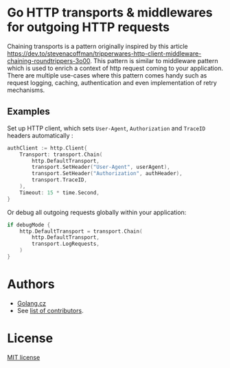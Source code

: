 # Go HTTP transports & middlewares for outgoing HTTP requests

Chaining transports is a pattern originally inspired by this article https://dev.to/stevenacoffman/tripperwares-http-client-middleware-chaining-roundtrippers-3o00.
This pattern is similar to middleware pattern which is used to enrich a context of http request coming to your application.
There are multiple use-cases where this pattern comes handy such as request logging, caching, authentication and even implementation of retry mechanisms.


## Examples

Set up HTTP client, which sets `User-Agent`, `Authorization` and `TraceID` headers automatically :
```go
authClient := http.Client{
    Transport: transport.Chain(
        http.DefaultTransport,
        transport.SetHeader("User-Agent", userAgent),
        transport.SetHeader("Authorization", authHeader),
        transport.TraceID,
    ),
    Timeout: 15 * time.Second,
}
```

Or debug all outgoing requests globally within your application:
```go
if debugMode {
    http.DefaultTransport = transport.Chain(
        http.DefaultTransport,
        transport.LogRequests,
    )
}
```

# Authors
- [Golang.cz](https://golang.cz/)
- See [list of contributors](https://github.com/go-chi/transport/graphs/contributors).

# License
[MIT license](./LICENSE)
